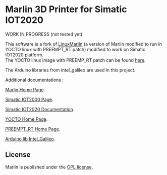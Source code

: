 # Marlin 3D Printer for Simatic IOT2020

WORK IN PROGRESS (not tested yet)

This software is a fork of [LinuxMarlin](https://github.com/QuestOS/LinuxMarlin) (a version of Marlin modified to run in YOCTO linux with PREEMPT_RT patch) modified to work on Simatic IOT2020 platform.  
The YOCTO linux image with PREEMP_RT patch can be found [here](https://support.industry.siemens.com/cs/document/109761191/pc-based%3A-iot2000-realtime-download-seite?dti=0&lc=en-WW). 

The Arduino libraries from intel_galileo are used in this project.

Additional documentations :

[Marlin Home Page](http://marlinfw.org/).

[Simatic IOT2000 Page](https://support.industry.siemens.com/tf/ww/en/conf/60/).

[Simatic IOT2020 Documentation](https://www.automation.siemens.com/sce-static/iot2000/dffa-b10254-00-7600-simatic-iot2020-en.pdf).

[YOCTO Home Page](https://www.yoctoproject.org/).

[PREEMPT_RT Home Page](https://rt.wiki.kernel.org/index.php/Main_Page).

[Arduino lib Intel_Galileo](https://github.com/intel/corelibs-galileo).



## License

Marlin is published under the [GPL license](/LICENSE).
